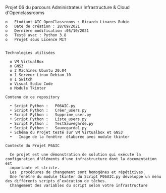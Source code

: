 Projet 06 du parcours Administrateur Infrastructure & Cloud d'Openclassrooms

    o	Etudiant AIC OpenClassrooms : Ricardo Linares Rubio
    o	Date de création : 28/09/2021
    o	Dernière modification :05/10/2021
    o	Testé avec : Python 3.8
    o	Projet sous Licence MIT

    
   	Technologies utilisées
    
      o	VM VirtualBox
      o	GNS3
      o	2 Machines Ubuntu 20.04
      o	1 Serveur Linux Debian 10
      o	1 Switch
      o	Visual Sudio Code
      o	Module Tkinter
      
   	Contenu de ce repository
    
      •	Script Python :   P06AIC.py
      •	Script Python :   Créer_users.py
      •	Script Python :   Supprime_user.py
      •	Script Python :   Liste_users.py
      •	Script Python :   TestSauvegarde.py
      •	Script Python :   Sauvegarde1.py
      •	Schéma du Projet testé sur VM Virtualbox et GNS3
      •   Image de la fenêtre  élaborée avec module tkinter 
      
    Contexte du Projet P6AIC
      
      Ce projet est une démonstration de solution qui exécute la configuration d'éléments d'une infrastructure dont la documentation est 
      importante et stricte.
      Les  procédures de changement sont homogènes et répétitives.
      Une fenêtre du module tkinter du Script P06AIC.py développe un menu des différents scripts d’exécution de tâches.
      Changement des variables du script selon votre infrastructure

  
 
